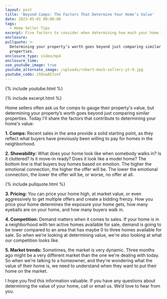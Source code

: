 ```yaml
---
layout: post
title: 'Beyond Comps: The Factors That Determine Your Home’s Value'
date: 2023-05-01 00:00:00
tags:
  - Home Seller Tips
excerpt: Five factors to consider when determining how much your home is worth.
enclosure:
pullquote: >-
  Determining your property’s worth goes beyond just comparing similar
  properties.
enclosure_type: video/mp4
enclosure_time:
use_youtube_image: true
youtube_alternate_image: /uploads/robert-mack-sellers-yt-9.jpg
youtube_code: z5OoaA5JseY
---
```

{% include youtube.html %}

{% include excerpt.html %}

Home sellers often ask us for comps to gauge their property's value, but determining your property’s worth goes beyond just comparing similar properties. Today I'll share the factors that contribute to determining your home's value:

**1\. Comps:** Recent sales in the area provide a solid starting point, as they reflect what buyers have previously been willing to pay for homes in the neighborhood.

**2\. Showability:** What does your home look like when somebody walks in? Is it cluttered? Is it move-in ready? Does it look like a model home? The bottom line is that buyers buy homes based on emotion. The higher the emotional connection, the higher the offer will be. The lower the emotional connection, the lower the offer will be, or worse, no offer at all.

{% include pullquote.html %}

**3\. Pricing:** You can price your home high, at market value, or even aggressively to get multiple offers and create a bidding frenzy. How you price your home determines the exposure your home gets, how many eyeballs are on your home, and how many buyers walk in.&nbsp;

**4\. Competition:** Demand matters when it comes to sales. If your home is in a neighborhood with ten active homes available for sale, demand is going to be lower compared to an area that has maybe 0 to three homes available for sale. So when we're looking at determining value, we're also looking at what our competition looks like.

**5\. Market trends:** Sometimes, the market is very dynamic. Three months ago might be a very different market than the one we're dealing with today. So when we're talking to a homeowner, and they're wondering what the value of their home is, we need to understand when they want to put their home on the market.

I hope you find this information valuable. If you have any questions about determining the value of your home, call or email us. We’d love to hear from you.